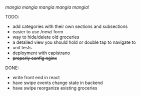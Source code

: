 *mangia mangia mangia mangia mangia!*

TODO:
  * add categories with their own sections and subsections
  * easier to use /new/ form
  * way to hide/delete old groceries
  * a detailed view you should hold or double tap to navigate to
  * unit tests
  * deployment with capistrano
  * ~~properly config nginx~~

DONE:
  * write front end in react
  * have swipe events change state in backend
  * have swipe reorganize existing groceries

